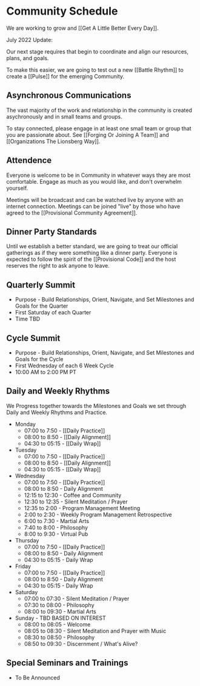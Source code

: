 # Community Schedule
We are working to grow and [[Get A Little Better Every Day]]. 

July 2022 Update: 

Our next stage requires that begin to coordinate and align our resources, plans, and goals. 

To make this easier, we are going to test out a new [[Battle Rhythm]] to create a [[Pulse]] for the emerging Community. 

## Asynchronous Communications
The vast majority of the work and relationship in the community is created asychronously and in small teams and groups. 

To stay connected, please engage in at least one small team or group that you are passionate about. See [[Forging Or Joining A Team]] and [[Organizations The Lionsberg Way]]. 

## Attendence 
Everyone is welcome to be in Community in whatever ways they are most comfortable. Engage as much as you would like, and don't overwhelm yourself. 

Meetings will be broadcast and can be watched live by anyone with an internet connection. Meetings can be joined "live" by those who have agreed to the [[Provisional Community Agreement]].  

## Dinner Party Standards
Until we establish a better standard, we are going to treat our official gatherings as if they were something like a dinner party. Everyone is expected to follow the spirit of the [[Provisional Code]] and the host reserves the right to ask anyone to leave. 

## Quarterly Summit
- Purpose - Build Relationships, Orient, Navigate, and Set Milestones and Goals for the Quarter
- First Saturday of each Quarter 
- Time TBD

## Cycle Summit
- Purpose - Build Relationships, Orient, Navigate, and Set Milestones and Goals for the Cycle 
- First Wednesday of each 6 Week Cycle 
- 10:00 AM to 2:00 PM PT 

## Daily and Weekly Rhythms 
We Progress together towards the Milestones and Goals we set through Daily and Weekly Rhythms and Practice. 

- Monday
	- 07:00 to 7:50 - [[Daily Practice]]  
	- 08:00 to 8:50 -  [[Daily Alignment]]   
	- 04:30 to 05:15 - [[Daily Wrap]]  
- Tuesday 
	- 07:00 to 7:50 - [[Daily Practice]]  
	- 08:00 to 8:50 -  [[Daily Alignment]] 
	- 04:30 to 05:15 - [[Daily Wrap]]  
- Wednesday 
	- 07:00 to 7:50 - [[Daily Practice]]  
	- 08:00 to 8:50 -  Daily Alignment
	- 12:15 to 12:30 - Coffee and Community
	- 12:30 to 12:35 - Silent Meditation / Prayer  
	- 12:35 to 2:00 - Program Management Meeting
	- 2:00 to 2:30 - Weekly Program Management Retrospective 
	- 6:00 to 7:30 - Martial Arts  
	- 7:40 to 8:00 - Philosophy 
	- 8:00 to 9:30 - Virtual Pub 
- Thursday
	- 07:00 to 7:50 - [[Daily Practice]]  
	- 08:00 to 8:50 -  Daily Alignment 
	- 04:30 to 05:15 - Daily Wrap 
- Friday
	- 07:00 to 7:50 - [[Daily Practice]]  
	- 08:00 to 8:50 -  Daily Alignment 
	- 04:30 to 05:15 - Daily Wrap 
- Saturday
	- 07:00 to 07:30 - Silent Meditation / Prayer
	- 07:30 to 08:00 - Philosophy 
	- 08:00 to 09:30 - Martial Arts  
- Sunday - TBD BASED ON INTEREST
	- 08:00 to 08:05 - Welcome
	- 08:05 to 08:30 - Silent Meditation and Prayer with Music
	- 08:30 to 08:50 - Philosophy 
	- 08:50 to 09:30 - Discernment / What's Alive? 

## Special Seminars and Trainings
- To Be Announced 
